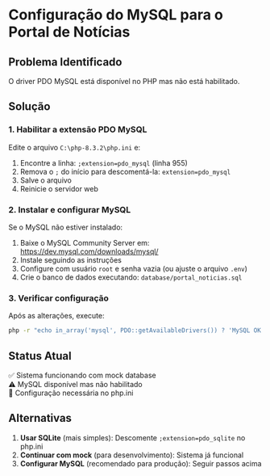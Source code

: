 # Configuração do MySQL para o Portal de Notícias

## Problema Identificado
O driver PDO MySQL está disponível no PHP mas não está habilitado.

## Solução

### 1. Habilitar a extensão PDO MySQL

Edite o arquivo `C:\php-8.3.2\php.ini` e:

1. Encontre a linha: `;extension=pdo_mysql` (linha 955)
2. Remova o `;` do início para descomentá-la: `extension=pdo_mysql`
3. Salve o arquivo
4. Reinicie o servidor web

### 2. Instalar e configurar MySQL

Se o MySQL não estiver instalado:

1. Baixe o MySQL Community Server em: https://dev.mysql.com/downloads/mysql/
2. Instale seguindo as instruções
3. Configure com usuário `root` e senha vazia (ou ajuste o arquivo `.env`)
4. Crie o banco de dados executando: `database/portal_noticias.sql`

### 3. Verificar configuração

Após as alterações, execute:
```bash
php -r "echo in_array('mysql', PDO::getAvailableDrivers()) ? 'MySQL OK' : 'MySQL não disponível';"
```

## Status Atual

✅ Sistema funcionando com mock database  
⚠️ MySQL disponível mas não habilitado  
📝 Configuração necessária no php.ini  

## Alternativas

1. **Usar SQLite** (mais simples): Descomente `;extension=pdo_sqlite` no php.ini
2. **Continuar com mock** (para desenvolvimento): Sistema já funcional
3. **Configurar MySQL** (recomendado para produção): Seguir passos acima